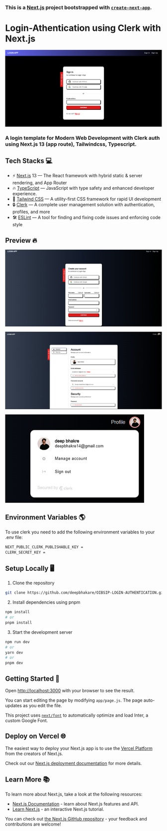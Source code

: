 ### This is a [Next.js](https://nextjs.org/) project bootstrapped with [`create-next-app`](https://github.com/vercel/next.js/tree/canary/packages/create-next-app).

# Login-Athentication using Clerk with Next.js

![alt text](https://github.com/deepbhakare/OIBSIP-LOGIN-AUTHENTICATION/blob/main/images/login.png?raw=true)

### A login template for Modern Web Development with Clerk auth using Next.js 13 (app route), Tailwindcss, Typescript.

## Tech Stacks 💻

- ⚡ [Next.js](https://nextjs.org) 13 — The React framework with hybrid static & server rendering, and App Router
- 🔥 [TypeScript](https://www.typescriptlang.org) — JavaScript with type safety and enhanced developer experience.
- 💅 [Tailwind CSS](https://tailwindcss.com) — A utility-first CSS framework for rapid UI development
- 🔒 [Clerk](https://clerk.com?utm_source=github&utm_medium=sponsorship&utm_campaign=nextjs-boilerplate) — A complete user management solution with authentication, profiles, and more
- 🛠 [ESLint](https://eslint.org) — A tool for finding and fixing code issues and enforcing code style

## Preview 🔥

![alt text](https://github.com/deepbhakare/OIBSIP-LOGIN-AUTHENTICATION/blob/main/images/signup.png?raw=true)

![alt text](https://github.com/deepbhakare/OIBSIP-LOGIN-AUTHENTICATION/blob/main/images/profile.png?raw=true)

![alt text](https://github.com/deepbhakare/OIBSIP-LOGIN-AUTHENTICATION/blob/main/images/userbutton.png?raw=true)

## Environment Variables 🌎

To use clerk you need to add the following environment variables to your .env file:

```bash
NEXT_PUBLIC_CLERK_PUBLISHABLE_KEY =
CLERK_SECRET_KEY =
```

## Setup Locally 🖥️

1. Clone the repository

```bash
git clone https://github.com/deepbhakare/OIBSIP-LOGIN-AUTHENTICATION.git
```

2. Install dependencies using pnpm

```bash
npm install
# or
pnpm install
```

3. Start the development server

```bash
npm run dev
# or
yarn dev
# or
pnpm dev
```

## Getting Started 🚀

Open [http://localhost:3000](http://localhost:3000) with your browser to see the result.

You can start editing the page by modifying `app/page.js`. The page auto-updates as you edit the file.

This project uses [`next/font`](https://nextjs.org/docs/basic-features/font-optimization) to automatically optimize and load Inter, a custom Google Font.

## Deploy on Vercel 🌐

The easiest way to deploy your Next.js app is to use the [Vercel Platform](https://vercel.com/new?utm_medium=default-template&filter=next.js&utm_source=create-next-app&utm_campaign=create-next-app-readme) from the creators of Next.js.

Check out our [Next.js deployment documentation](https://nextjs.org/docs/deployment) for more details.

## Learn More 📚

To learn more about Next.js, take a look at the following resources:

- [Next.js Documentation](https://nextjs.org/docs) - learn about Next.js features and API.
- [Learn Next.js](https://nextjs.org/learn) - an interactive Next.js tutorial.

You can check out [the Next.js GitHub repository](https://github.com/vercel/next.js/) - your feedback and contributions are welcome!
